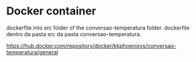 # Docker container

dockerfile into src folder of the conversao-temperatura folder. 
dockerfile dentro da pasta src da pasta conversao-temperatura.

https://hub.docker.com/repository/docker/kkphoenixvs/conversao-temperatura/general
